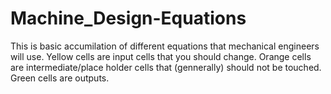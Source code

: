 # Machine_Design-Equations
This is basic accumilation of different equations that mechanical engineers will use.
Yellow cells are input cells that you should change.
Orange cells are intermediate/place holder cells that (gennerally) should not be touched.
Green cells are outputs.
